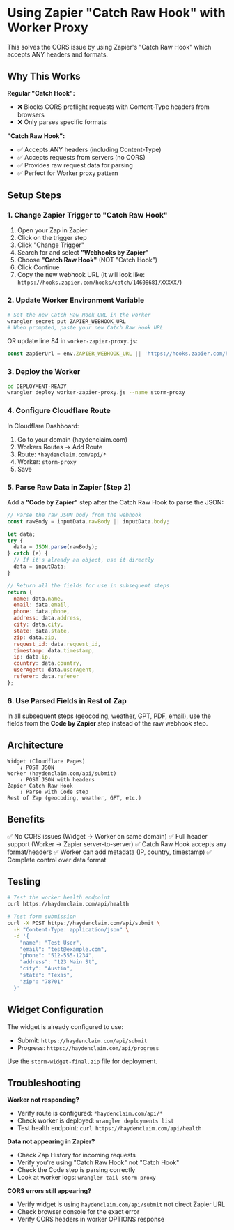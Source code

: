 # Using Zapier "Catch Raw Hook" with Worker Proxy

This solves the CORS issue by using Zapier's "Catch Raw Hook" which accepts ANY headers and formats.

## Why This Works

**Regular "Catch Hook":**
- ❌ Blocks CORS preflight requests with Content-Type headers from browsers
- ❌ Only parses specific formats

**"Catch Raw Hook":**
- ✅ Accepts ANY headers (including Content-Type)
- ✅ Accepts requests from servers (no CORS)
- ✅ Provides raw request data for parsing
- ✅ Perfect for Worker proxy pattern

## Setup Steps

### 1. Change Zapier Trigger to "Catch Raw Hook"

1. Open your Zap in Zapier
2. Click on the trigger step
3. Click "Change Trigger"
4. Search for and select **"Webhooks by Zapier"**
5. Choose **"Catch Raw Hook"** (NOT "Catch Hook")
6. Click Continue
7. Copy the new webhook URL (it will look like: `https://hooks.zapier.com/hooks/catch/14608681/XXXXX/`)

### 2. Update Worker Environment Variable

```bash
# Set the new Catch Raw Hook URL in the worker
wrangler secret put ZAPIER_WEBHOOK_URL
# When prompted, paste your new Catch Raw Hook URL
```

OR update line 84 in `worker-zapier-proxy.js`:
```javascript
const zapierUrl = env.ZAPIER_WEBHOOK_URL || 'https://hooks.zapier.com/hooks/catch/14608681/YOUR_NEW_URL/';
```

### 3. Deploy the Worker

```bash
cd DEPLOYMENT-READY
wrangler deploy worker-zapier-proxy.js --name storm-proxy
```

### 4. Configure Cloudflare Route

In Cloudflare Dashboard:
1. Go to your domain (haydenclaim.com)
2. Workers Routes → Add Route
3. Route: `*haydenclaim.com/api/*`
4. Worker: `storm-proxy`
5. Save

### 5. Parse Raw Data in Zapier (Step 2)

Add a **"Code by Zapier"** step after the Catch Raw Hook to parse the JSON:

```javascript
// Parse the raw JSON body from the webhook
const rawBody = inputData.rawBody || inputData.body;

let data;
try {
  data = JSON.parse(rawBody);
} catch (e) {
  // If it's already an object, use it directly
  data = inputData;
}

// Return all the fields for use in subsequent steps
return {
  name: data.name,
  email: data.email,
  phone: data.phone,
  address: data.address,
  city: data.city,
  state: data.state,
  zip: data.zip,
  request_id: data.request_id,
  timestamp: data.timestamp,
  ip: data.ip,
  country: data.country,
  userAgent: data.userAgent,
  referer: data.referer
};
```

### 6. Use Parsed Fields in Rest of Zap

In all subsequent steps (geocoding, weather, GPT, PDF, email), use the fields from the **Code by Zapier** step instead of the raw webhook step.

## Architecture

```
Widget (Cloudflare Pages)
    ↓ POST JSON
Worker (haydenclaim.com/api/submit)
    ↓ POST JSON with headers
Zapier Catch Raw Hook
    ↓ Parse with Code step
Rest of Zap (geocoding, weather, GPT, etc.)
```

## Benefits

✅ No CORS issues (Widget → Worker on same domain)
✅ Full header support (Worker → Zapier server-to-server)
✅ Catch Raw Hook accepts any format/headers
✅ Worker can add metadata (IP, country, timestamp)
✅ Complete control over data format

## Testing

```bash
# Test the worker health endpoint
curl https://haydenclaim.com/api/health

# Test form submission
curl -X POST https://haydenclaim.com/api/submit \
  -H "Content-Type: application/json" \
  -d '{
    "name": "Test User",
    "email": "test@example.com",
    "phone": "512-555-1234",
    "address": "123 Main St",
    "city": "Austin",
    "state": "Texas",
    "zip": "78701"
  }'
```

## Widget Configuration

The widget is already configured to use:
- Submit: `https://haydenclaim.com/api/submit`
- Progress: `https://haydenclaim.com/api/progress`

Use the `storm-widget-final.zip` file for deployment.

## Troubleshooting

**Worker not responding?**
- Verify route is configured: `*haydenclaim.com/api/*`
- Check worker is deployed: `wrangler deployments list`
- Test health endpoint: `curl https://haydenclaim.com/api/health`

**Data not appearing in Zapier?**
- Check Zap History for incoming requests
- Verify you're using "Catch Raw Hook" not "Catch Hook"
- Check the Code step is parsing correctly
- Look at worker logs: `wrangler tail storm-proxy`

**CORS errors still appearing?**
- Verify widget is using `haydenclaim.com/api/submit` not direct Zapier URL
- Check browser console for the exact error
- Verify CORS headers in worker OPTIONS response
